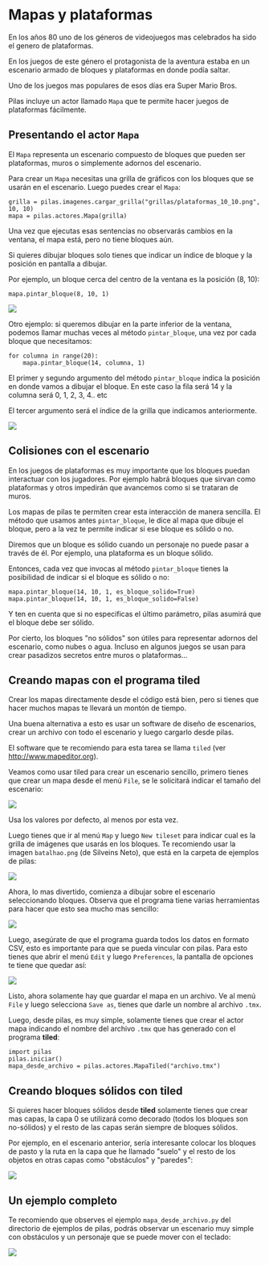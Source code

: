 # Mapas y plataformas

En los años 80 uno de los géneros de videojuegos mas
celebrados ha sido el genero de plataformas.

En los juegos de este género el protagonista de la
aventura estaba en un escenario armado de bloques y
plataformas en donde podía saltar.

Uno de los juegos mas populares de esos días era
Super Mario Bros.

Pilas incluye un actor llamado ``Mapa`` que te permite
hacer juegos de plataformas fácilmente.

## Presentando el actor ``Mapa``

El ``Mapa`` representa un escenario compuesto de bloques
que pueden ser plataformas, muros o simplemente adornos
del escenario.

Para crear un ``Mapa`` necesitas una grilla de gráficos con los bloques
que se usarán en el escenario. Luego puedes crear el ``Mapa``:


    grilla = pilas.imagenes.cargar_grilla("grillas/plataformas_10_10.png", 10, 10)
    mapa = pilas.actores.Mapa(grilla)


Una vez que ejecutas esas sentencias no observarás cambios
en la ventana, el mapa está, pero no tiene bloques aún.

Si quieres dibujar bloques solo tienes que indicar un
índice de bloque y la posición en pantalla a dibujar.

Por ejemplo, un bloque cerca del centro de la ventana es
la posición (8, 10):


    mapa.pintar_bloque(8, 10, 1)

![](imagenes/mapas_y_plataformas/mapa_un_bloque.jpg)


Otro ejemplo: si queremos dibujar en la parte inferior de la
ventana, podemos llamar muchas veces al método ``pintar_bloque``, una
vez por cada bloque que necesitamos:


    for columna in range(20):
        mapa.pintar_bloque(14, columna, 1)


El primer y segundo argumento del método ``pintar_bloque`` indica
la posición en donde vamos a dibujar el bloque. En este caso la
fila será 14 y la columna será 0, 1, 2, 3, 4.. etc

El tercer argumento será el índice de la grilla que indicamos
anteriormente.


![](imagenes/mapas_y_plataformas/mapa_muchos_bloques.jpg)


## Colisiones con el escenario

En los juegos de plataformas es muy importante que los bloques
puedan interactuar con los jugadores. Por ejemplo habrá bloques
que sirvan como plataformas y otros impedirán que avancemos como
si se trataran de muros.

Los mapas de pilas te permiten crear esta interacción de manera
sencilla. El método que usamos antes ``pintar_bloque``, le
dice al mapa que dibuje el bloque, pero a la vez te permite
indicar si ese bloque es sólido o no.

Diremos que un bloque es sólido cuando un personaje no puede
pasar a través de él. Por ejemplo, una plataforma es un bloque
sólido.

Entonces, cada vez que invocas al método ``pintar_bloque`` tienes
la posibilidad de indicar si el bloque es sólido o no:

    mapa.pintar_bloque(14, 10, 1, es_bloque_solido=True)
    mapa.pintar_bloque(14, 10, 1, es_bloque_solido=False)

Y ten en cuenta que si no especificas el último parámetro, pilas
asumirá que el bloque debe ser sólido.

Por cierto, los bloques "no sólidos" son útiles para representar
adornos del escenario, como nubes o agua. Incluso en algunos
juegos se usan para crear pasadizos secretos entre muros o
plataformas...


## Creando mapas con el programa tiled

Crear los mapas directamente desde el código está bien, pero
si tienes que hacer muchos mapas te llevará un montón de tiempo.

Una buena alternativa a esto es usar un software de diseño
de escenarios, crear un archivo con todo el escenario y
luego cargarlo desde pilas.

El software que te recomiendo para esta tarea se llama ``tiled``
(ver http://www.mapeditor.org).

Veamos como usar tiled para crear un escenario sencillo, primero
tienes que crear un mapa desde el menú ``File``, se le solicitará
indicar el tamaño del escenario:

![](imagenes/mapas_y_plataformas/tiled2.png)

Usa los valores por defecto, al menos por esta vez.

Luego tienes que ir al menú ``Map`` y luego ``New tileset`` para
indicar cual es la grilla de imágenes que usarás en los bloques. Te
recomiendo usar la imagen ``batalhao.png`` (de Silveins Neto), que
está en la carpeta de ejemplos de pilas:

![](imagenes/mapas_y_plataformas/tiled3.png)

Ahora, lo mas divertido, comienza a dibujar sobre el escenario
seleccionando bloques. Observa que el programa tiene varias herramientas
para hacer que esto sea mucho mas sencillo:

![](imagenes/mapas_y_plataformas/tiled4.png)


Luego, asegúrate de que el programa guarda todos los datos en formato CSV, esto
es importante para que se pueda vincular con pilas. Para esto tienes
que abrir el menú ``Edit`` y luego ``Preferences``, la pantalla de opciones
te tiene que quedar así:

![](imagenes/mapas_y_plataformas/tiled5.png)


Listo, ahora solamente hay que guardar el mapa en un archivo. Ve al menú
``File`` y luego selecciona ``Save as``, tienes que darle un nombre
al archivo ``.tmx``.


Luego, desde pilas, es muy simple, solamente tienes que crear
el actor mapa indicando el nombre del archivo ``.tmx`` que has
generado con el programa **tiled**:


    import pilas
    pilas.iniciar()
    mapa_desde_archivo = pilas.actores.MapaTiled("archivo.tmx")


## Creando bloques sólidos con tiled

Si quieres hacer bloques sólidos desde **tiled** solamente
tienes que crear mas capas, la capa 0 se utilizará como
decorado (todos los bloques son no-sólidos) y el resto de las
capas serán siempre de bloques sólidos.

Por ejemplo, en el escenario anterior, sería interesante colocar
los bloques de pasto y la ruta en la capa que he llamado "suelo"
y el resto de los objetos en otras capas como "obstáculos" y "paredes":

![](imagenes/mapas_y_plataformas/tiled6.png)


## Un ejemplo completo

Te recomiendo que observes el ejemplo ``mapa_desde_archivo.py`` del
directorio de ejemplos de pilas, podrás observar un escenario
muy simple con obstáculos y un personaje que se puede mover
con el teclado:

![](imagenes/mapas_y_plataformas/tiled8.png)
